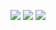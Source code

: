 ![](http://github-profile-summary-cards.vercel.app/api/cards/stats?username=nyawox&theme=rose_pine)
![](http://github-profile-summary-cards.vercel.app/api/cards/repos-per-language?username=nyawox&theme=rose_pine)
![](http://github-profile-summary-cards.vercel.app/api/cards/most-commit-language?username=nyawox&theme=rose_pine)
